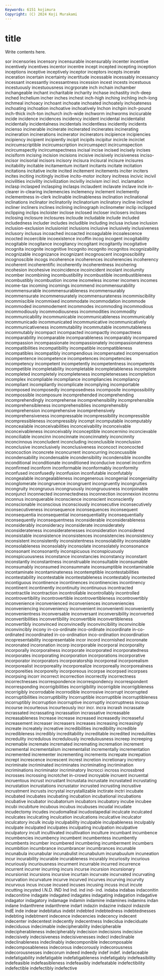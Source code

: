 ```yaml
---
Keywords: 6151 kojimura
Copyright: (C) 2024 Koji Murakami
---
```


# title

Write contents here.



sor incensories incensory incensurable incensurably incenter incentive incentively
incentives incentor incentre incept incepted incepting inception inceptions inceptive inceptively
inceptor inceptors incepts incerate inceration incertain incertainty incertitude incessable incessably
incessancy incessant incessantly incessantness incession incest incests incestuous incestuously incestuousness
incgrporate inch inchain inchamber inchangeable inchant incharitable incharity inchase inchastity
inch-deep inched Inchelium incher inches inchest inch-high inching inchling inch-long
inchmeal inchoacy inchoant inchoate inchoated inchoately inchoateness inchoating inchoation inchoative
inchoatively Inchon inchpin inch-pound inch-thick inch-ton inchurch inch-wide inchworm inchworms
incicurable incide incidence incidences incidency incident incidental incidentalist incidentally incidentalness
incidentals incidentless incidently incidents incienso incinerable incinerate incinerated incinerates incinerating
incineration incinerations incinerator incinerators incipience incipiencies incipiency incipient incipiently incipit
incipits incipitur incircle incirclet incircumscriptible incircumscription incircumspect incircumspection incircumspectly incircumspectness
incisal incise incised incisely incises incisiform incising incision incisions incisive
incisively incisiveness inciso- incisor incisorial incisors incisory incisura incisural incisure
incisures incitability incitable incitamentum incitant incitants incitate incitation incitations incitative
incite incited incitement incitements inciter inciters incites inciting incitingly incitive
incito-motor incitory incitress incivic incivil incivilities incivility incivilization incivilly incivism
incl incl. inclamation inclasp inclasped inclasping inclasps inclaudent inclavate inclave
incle in-clearer in-clearing inclemencies inclemency inclement inclemently inclementness in-clerk inclinable
inclinableness inclination inclinational inclinations inclinator inclinatorily inclinatorium inclinatory incline inclined
incliner incliners inclines inclining inclinograph inclinometer inclip inclipped inclipping inclips
incloister inclose inclosed incloser inclosers incloses inclosing inclosure inclosures incloude
includable include included includedness includer includes includible including inclusa incluse
inclusion inclusion-exclusion inclusionist inclusions inclusive inclusively inclusiveness inclusory inclusus incoached
incoacted incoagulable incoalescence incocted incoercible incoexistence incoffin incog incogent incogitability
incogitable incogitance incogitancy incogitant incogitantly incogitative incognita incognite incognitive Incognito
incognito incognitos incognizability incognizable incognizance incognizant incognoscent incognoscibility incognoscible incogs
incoherence incoherences incoherencies incoherency incoherent incoherentific incoherently incoherentness incohering incohesion
incohesive incoincidence incoincident incolant incolumity incomber incombining incombustibility incombustible incombustibleness
incombustibly incombustion income incomeless incomer incomers incomes income-tax incoming incomings
incommend incommensurability incommensurable incommensurableness incommensurably incommensurate incommensurately incommensurateness incommiscibility incommiscible
incommixed incommodate incommodation incommode incommoded incommodement incommodes incommoding incommodious incommodiously
incommodiousness incommodities incommodity incommunicability incommunicable incommunicableness incommunicably incommunicado incommunicated incommunicative
incommunicatively incommunicativeness incommutability incommutable incommutableness incommutably incompact incompacted incompactly incompactness
incomparability incomparable incomparableness incomparably incompared incompassion incompassionate incompassionately incompassionateness incompatibilities
incompatibility incompatible incompatibleness incompatibles incompatibly incompendious incompensated incompensation incompentence incompetence
incompetences incompetencies incompetency incompetent incompetently incompetentness incompetents incompetible incompletability incompletable
incompletableness incomplete incompleted incompletely incompleteness incompletenesses incompletion incomplex incompliable incompliance
incompliancies incompliancy incompliant incompliantly incomplicate incomplying incomportable incomposed incomposedly incomposedness
incomposite incompossibility incompossible incomposure incomprehended incomprehending incomprehendingly incomprehense incomprehensibility incomprehensible
incomprehensibleness incomprehensiblies incomprehensibly incomprehension incomprehensive incomprehensively incomprehensiveness incompressable incompressibility incompressible
incompressibleness incompressibly incompt incomputable incomputably inconcealable inconceivabilities inconceivability inconceivable inconceivableness
inconceivably inconceptible inconcernino inconcievable inconciliable inconcinn inconcinnate inconcinnately inconcinnity inconcinnous
inconcludent inconcluding inconclusible inconclusion inconclusive inconclusively inconclusiveness inconcoct inconcocted inconcoction
inconcrete inconcurrent inconcurring inconcussible incondensability incondensable incondensibility incondensible incondite inconditional
inconditionate inconditioned inconducive inconel inconfirm inconfirmed inconform inconformable inconformably inconformity
inconfused inconfusedly inconfusion inconfutable inconfutably incongealable incongealableness incongenerous incongenial incongeniality
inconglomerate incongruence incongruent incongruently incongruities incongruity incongruous incongruously incongruousness inconjoinable
inconjunct inconnected inconnectedness inconnection inconnexion inconnu inconnus inconquerable inconscience inconscient
inconsciently inconscionable inconscious inconsciously inconsecutive inconsecutively inconsecutiveness inconsequence inconsequences inconsequent
inconsequentia inconsequential inconsequentiality inconsequentially inconsequently inconsequentness inconsiderable inconsiderableness inconsiderably inconsideracy
inconsiderate inconsiderately inconsiderateness inconsideratenesses inconsideration inconsidered inconsistable inconsistence inconsistences inconsistencies
inconsistency inconsistent inconsistently inconsistentness inconsolability inconsolable inconsolableness inconsolably inconsolate inconsolately
inconsonance inconsonant inconsonantly inconspicuous inconspicuously inconspicuousness inconstance inconstancies inconstancy inconstant
inconstantly inconstantness inconstruable inconsultable inconsumable inconsumably inconsumed inconsummate inconsumptible incontaminable
incontaminate incontaminateness incontemptible incontestabilities incontestability incontestable incontestableness incontestably incontested incontiguous
incontinence incontinences incontinencies incontinency incontinent incontinently incontinuity incontinuous incontracted incontractile
incontraction incontrollable incontrollably incontrolled incontrovertibility incontrovertible incontrovertibleness incontrovertibly inconvenience inconvenienced
inconveniences inconveniencies inconveniencing inconveniency inconvenient inconvenienti inconveniently inconvenientness inconversable inconversant
inconversibility inconverted inconvertibilities inconvertibility inconvertible inconvertibleness inconvertibly inconvinced inconvincedly inconvincibility
inconvincible inconvincibly incony in-co-ordinate inco-ordinate incoordinate in-co-ordinated incoordinated in-co-ordination inco-ordination
incoordination incopresentability incopresentable incor incord incornished incoronate incoronated incoronation incorp
incorporable incorporal incorporality incorporally incorporalness incorporate incorporated incorporatedness incorporates incorporating
incorporation incorporations incorporative incorporator incorporators incorporatorship incorporeal incorporealism incorporealist incorporeality
incorporealize incorporeally incorporealness incorporeities incorporeity incorporeous incorpse incorpsed incorpses incorpsing
incorr incorrect incorrection incorrectly incorrectness incorrectnesses incorrespondence incorrespondency incorrespondent incorresponding
incorrigibilities incorrigibility incorrigible incorrigibleness incorrigibly incorrodable incorrodible incorrosive incorrupt incorrupted
incorruptibilities incorruptibility Incorruptible incorruptible incorruptibleness incorruptibly incorruption incorruptive incorruptly incorruptness
incoup incourse incourteous incourteously incr incr. incra incrash incrassate incrassated
incrassating incrassation incrassative increasable increasableness Increase increase increased increasedly increaseful
increasement increaser increasers increases increasing increasingly increate increately increative incredibilities
incredibility incredible incredibleness incredibly increditability increditable incredited incredulities incredulity incredulous
incredulously incredulousness increep increeping incremable incremate incremated incremating incremation increment
incremental incrementalism incrementalist incrementally incrementation incremented incrementer incrementing increments increpate
increpation incrept increscence increscent increst incretion incretionary incretory incriminate incriminated
incriminates incriminating incrimination incriminations incriminator incriminatory Incrocci incross incrossbred incrosses
incrossing incrotchet in-crowd incroyable incruent incruental incruentous incrust incrustant Incrustata
incrustate incrustated incrustating incrustation incrustations incrustator incrusted incrusting incrustive incrustment
incrusts incrystal incrystallizable inctirate inctri incubate incubated incubates incubating incubation
incubational incubations incubative incubator incubatorium incubators incubatory incube incubee incubi
incubiture incubous incubus incubuses incudal incudate incudectomy incudes incudomalleal incudostapedial
inculcate inculcated inculcates inculcating inculcation inculcations inculcative inculcator inculcatory inculk
inculp inculpability inculpable inculpableness inculpably inculpate inculpated inculpates inculpating inculpation
inculpative inculpatory incult incultivated incultivation inculture incumbant incumbence incumbencies incumbency
incumbent incumbentess incumbently incumbents incumber incumbered incumbering incumberment incumbers incumbition
incumbrance incumbrancer incumbrances incunable incunabula incunabular incunabulist incunabulum incunabuulum incuneation
incur incurability incurable incurableness incurably incuriosity incurious incuriously incuriousness incurment
incurrable incurred incurrence incurrent incurrer incurring incurs incurse incursion incursionary
incursionist incursions incursive incurtain incurvate incurvated incurvating incurvation incurvature incurve
incurved incurves incurving incurvity incurvous incus incuse incused incuses incusing
incuss incut incute incutting incysted I.N.D. IND Ind Ind. ind
ind- ind. indaba indabas indaconitin indaconitine indagate indagated indagates indagating
indagation indagative indagator indagatory indamage indamin indamine indamines indamins indan
indane Indanthrene indanthrene indart indazin indazine indazol indazole IndE inde
indear indebitatus indebt indebted indebtedness indebtednesses indebting indebtment indecence indecencies
indecency indecent indecenter indecentest indecently indecentness Indecidua indeciduate indeciduous indecimable
indecipherability indecipherable indecipherableness indecipherably indecision indecisions indecisive indecisively indecisiveness indecisivenesses
indecl indeclinable indeclinableness indeclinably indecomponible indecomposable indecomposableness indecorous indecorously indecorousness
indecorousnesses indecorum indeed indeedy indef indef. indefaceable indefatigability indefatigable indefatigableness
indefatigably indefeasibility indefeasible indefeasibleness indefeasibly indefeatable indefectibility indefectible indefectibly indefective
